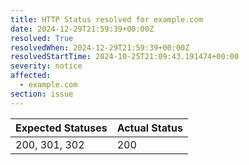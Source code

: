 ```yaml
---
title: HTTP Status resolved for example.com
date: 2024-12-29T21:59:39+00:00Z
resolved: True
resolvedWhen: 2024-12-29T21:59:39+00:00Z
resolvedStartTime: 2024-10-25T21:09:43.191474+00:00
severity: notice
affected:
  - example.com
section: issue
---
```


| Expected Statuses | Actual Status  |
|-------------------|----------------|
| 200, 301, 302 | 200 |
